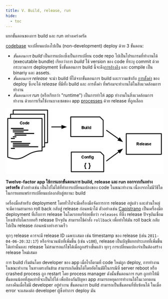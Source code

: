 ```yaml
---
title: V. Build, release, run
hide:
  - toc
---
```

แยกขั้นตอนของการ build และ run อย่างเคร่งครัด

[codebase](./codebase.md) จะเปลี่ยนแปลงไปเป็น (non-development) deploy ด้วย 3 ขั้นตอน:

* *ขั้นตอนการ build* เป็นการแปลงซึ่งเป็นการเปลี่ยน code repo ไปเป็นโปรแกรมที่ทำงานได้ (executable bundle) เรียกว่าการ *build* ใช้ version ของ code ที่ระบุ commit ด้วยกระบวนการ deployment ซึ่งขั้นตอนการ build นี้จะดึง[การอ้างอิง](./dependencies.md) และ compile เป็น binariy และ assets.
* *ขั้นตอนการ release* จะนำ build ที่ได้จากขั้นตอนการ build และรวามเข้ากับ [การตั้งค่า](./config.md) ของ deploy ซึ่งจะได้ *release* ที่มีทั้ง build และ การตั้งค่า ที่พร้อมจะทำงานได้ในสิ่งแวดล้อมการทำงาน
* *ขั้นตอนการ run* (หรือเรียกว่า "runtime") เป็นการทำให้ app ทำงานในสิ่งแวดล้อมการทำงาน ด้วยการเริ่มใช้งานบางเซตของ app [processes](./processes.md) ด้วย release ที่ถูกเลือก

![Code becomes a build, which is combined with config to create a release.](images/release.png)

**Twelve-factor app ใช้การแยกขั้นตอนการ build, release และ run ออกจากกันอย่างเคร่งครัด** ตัวอย่างเช่น เป็นไปไม่ได้ที่ทำการเปลี่ยนแปลงของ code ในขณะทำงาน เนื่องจากไม่มีวิธีใดในการเผยแพร่การเปลี่ยนแปลงกลับสู่สถานะ build

เครื่องมื่อสำหรับ deployment โดยทั่วไปจะมีเครื่องมือจัดการการ release อยู่แล้ว และส่วนใหญ่จะมีความสามารถ roll back กลับสู่ release ก่อนหน้าได้ ตัวอย่างเช่น [Capistrano](https://github.com/capistrano/capistrano/wiki) เป็นเครื่องมือ deployment ที่เก็บการ release ในไดเรกทอรีย่อยชื่อว่า `releases` ที่ซึ่ง release ปัจจุบันเชื่อมโยงเข้ากับไดเรกทอรี release ปัจจุบัน สามารถใช้คำสั่ง `rollback` เพื่อทำให้มัน roll back กลับไปเป็น release ก่อนหน้าอย่างรวดเร็ว

ทุกๆ release ควรจะมี release ID เฉพาะเสมอ เช่น timestamp ของ release (เช่น `2011-04-06-20:32:17`) หรือจำนวนนับที่เพิ่มขึ้น (เช่น `v100`), release เป็นบัญชีแยกประเภทที่เพิ่มขึ้นได้เท่านั้นและ release ไม่สามารถแก้ไขได้เมื่อถูกสร้างขึ้นแล้ว ทุกๆ การเปลี่ยนแปลงจำเป็นต้องสร้าง release ใหม่เสมอ

การ build เริ่มต้นโดย developer ของ app เมื่อไรก็ตามที่ code ใหม่ถูก deploy, การทำงานในขณะทำงาน ในทางตรงกันข้าม สามารถเกิดขึ้นได้โดยอัตโนมัติในกรณีที่ server reboot หรือ crashed process ถูก restart โดย process manager ดังนั้นขั้นตอนการ run ถูกทำให้มีขั้นตอนน้อยที่สุดเท่าที่จะเป็นไปได้ เพื่อป้องกันปัญหา app สามารถหยุดการทำงานได้ในเวลาตอนกลางคืนเมื่อไม่มี developer อยู่ทำงาน ขั้นตอนการ build สามารถเป็นขั้นตอนที่ซับซ้อนได้ ในเมื่อ error จะแสดงต่อ developer ผู้ซึ่งทำการ deploy มัน

